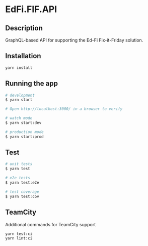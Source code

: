 # EdFi.FIF.API

## Description

GraphQL-based API for supporting the Ed-Fi Fix-it-Friday solution.

## Installation

```bash
yarn install
```

## Running the app

```bash
# development
$ yarn start

# Open http://localhost:3000/ in a browser to verify

# watch mode
$ yarn start:dev

# production mode
$ yarn start:prod
```

## Test

```bash
# unit tests
$ yarn test

# e2e tests
$ yarn test:e2e

# test coverage
$ yarn test:cov
```

## TeamCity

Additional commands for TeamCity support

```bash
yarn test:ci
yarn lint:ci
```
